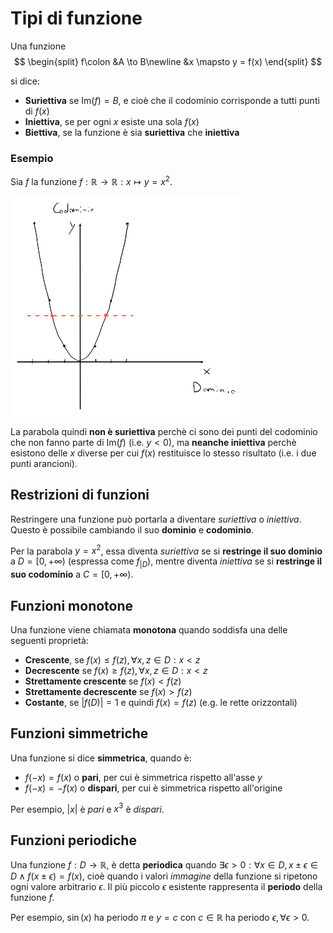 # Tipi di funzione

Una funzione
$$
\begin{split}
f\colon &A \to B\newline
&x \mapsto y = f(x)
\end{split}
$$

si dice:
- **Suriettiva** se $\mathrm{Im}(f) = B$, e cioè che il codominio corrisponde a tutti punti di $f(x)$
- **Iniettiva**, se per ogni $x$ esiste una sola $f(x)$
- **Biettiva**, se la funzione è sia **suriettiva** che **iniettiva**

### Esempio

Sia $f$ la funzione $f : \mathbb{R} \to \mathbb{R} : x \mapsto y = x^2$.

![Parabola con vertice sull'origine](assets/01.png)

La parabola quindi **non è suriettiva** perchè ci sono dei punti del codominio che non fanno parte di $\mathrm{Im}(f)$ (i.e. $y < 0$), ma **neanche iniettiva** perchè esistono delle $x$ diverse per cui $f(x)$ restituisce lo stesso risultato (i.e. i due punti arancioni).

## Restrizioni di funzioni

Restringere una funzione può portarla a diventare _suriettiva_ o _iniettiva_.
Questo è possibile cambiando il suo **dominio** e **codominio**.

Per la parabola $y = x^2$, essa diventa _suriettiva_ se si **restringe il suo dominio** a $D = [0, +\infty)$ (espressa come $f_{|D}$), mentre diventa _iniettiva_ se si **restringe il suo codominio** a $C = [0, +\infty)$.

## Funzioni monotone

Una funzione viene chiamata **monotona** quando soddisfa una delle seguenti proprietà:
- **Crescente**, se $f(x) \leq f(z), \forall x, z \in D : x < z$
- **Decrescente** se $f(x) \geq f(z), \forall x, z \in D : x < z$
- **Strettamente crescente** se $f(x) < f(z)$
- **Strettamente decrescente** se $f(x) > f(z)$
- **Costante**, se $|f(D)| = 1$ e quindi $f(x) = f(z)$ (e.g. le rette orizzontali)

## Funzioni simmetriche

Una funzione si dice **simmetrica**, quando è:
- $f(-x) = f(x)$ o **pari**, per cui è simmetrica rispetto all'asse $y$
- $f(-x) = -f(x)$ o **dispari**, per cui è simmetrica rispetto all'origine

Per esempio, $|x|$ è _pari_ e $x^3$ è _dispari_.

## Funzioni periodiche

Una funzione $f: D \rightarrow \mathbb{R}$, è detta **periodica** quando $\exists \epsilon > 0 : \forall x \in D, x \pm \epsilon \in D \land f(x \pm \epsilon) = f(x)$, cioè quando i valori _immagine_ della funzione si ripetono ogni valore arbitrario $\epsilon$.
Il più piccolo $\epsilon$ esistente rappresenta il **periodo** della funzione $f$.

Per esempio, $\sin(x)$ ha periodo $\pi$ e $y = c$ con $c \in \mathbb{R}$ ha periodo $\epsilon, \forall \epsilon > 0$.

